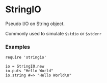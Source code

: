 # StringIO

Pseudo I/O on String object.

Commonly used to simulate `$stdio` or `$stderr`

### Examples

    require 'stringio'

    io = StringIO.new
    io.puts "Hello World"
    io.string #=> "Hello World\n"
